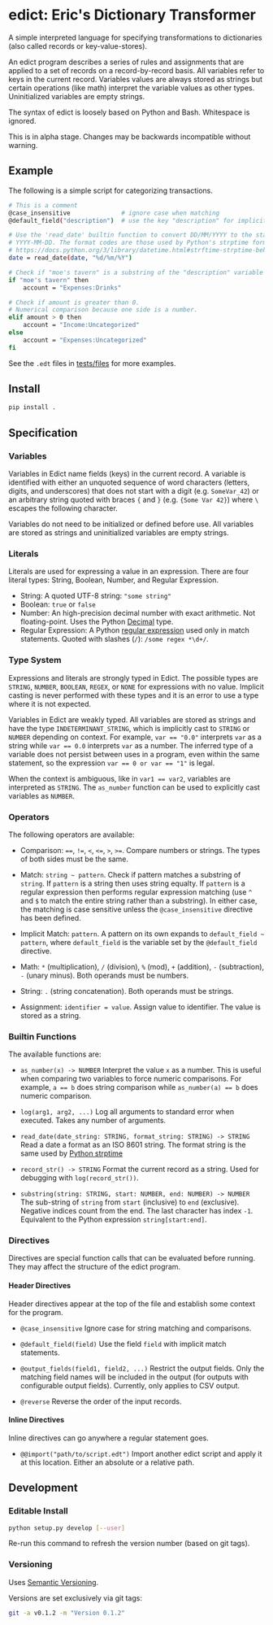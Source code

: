 # edict: Eric's Dictionary Transformer
A simple interpreted language for specifying transformations to dictionaries
(also called records or key-value-stores).

An edict program describes a series of rules and assignments that are applied to
a set of records on a record-by-record basis.
All variables refer to keys in the current record.
Variables values are always stored as strings but certain operations
(like math) interpret the variable values as other types.
Uninitialized variables are empty strings.

The syntax of edict is loosely based on Python and Bash. Whitespace is ignored.

This is in alpha stage. Changes may be backwards incompatible without warning.

## Example
The following is a simple script for categorizing transactions.
```sh
# This is a comment
@case_insensitive              # ignore case when matching
@default_field("description")  # use the key "description" for implicit matches

# Use the 'read_date' builtin function to convert DD/MM/YYYY to the standard
# YYYY-MM-DD. The format codes are those used by Python's strptime format
# https://docs.python.org/3/library/datetime.html#strftime-strptime-behavior
date = read_date(date, "%d/%m/%Y")

# Check if "moe's tavern" is a substring of the "description" variable
if "moe's tavern" then
    account = "Expenses:Drinks"

# Check if amount is greater than 0.
# Numerical comparison because one side is a number.
elif amount > 0 then
    account = "Income:Uncategorized"
else
    account = "Expenses:Uncategorized"
fi
```

See the `.edt` files in [tests/files](tests/files) for more examples.

## Install
```sh
pip install .
```

## Specification

### Variables
Variables in Edict name fields (keys) in the current record.
A variable is identified with either an unquoted sequence of word characters
(letters, digits, and underscores) that does not start with a digit
(e.g. `SomeVar_42`) or an arbitrary string quoted with braces `{` and `}` (e.g.
`{Some Var 42}`) where `\` escapes the following character.

Variables do not need to be initialized or defined before use.
All variables are stored as strings and uninitialized variables are empty
strings.

### Literals
Literals are used for expressing a value in an expression.
There are four literal types: String, Boolean, Number, and Regular Expression.

* String: A quoted UTF-8 string: `"some string"`
* Boolean: `true` or `false`
* Number: An high-precision decimal number with exact arithmetic.
          Not floating-point. Uses the Python [Decimal][decimal] type.
* Regular Expression: A Python [regular expression][regex]
          used only in match statements. Quoted with slashes (`/`):
          `/some regex *\d+/`.

[decimal]: https://docs.python.org/3/library/decimal.html
[regex]: https://docs.python.org/3/library/re.html#regular-expression-syntax

### Type System
Expressions and literals are strongly typed in Edict.
The possible types are `STRING`, `NUMBER`, `BOOLEAN`, `REGEX`, or `NONE` for
expressions with no value.
Implicit casting is never performed with these types and it is an error to use
a type where it is not expected.

Variables in Edict are weakly typed. All variables are stored as strings and
have the type `INDETERMINANT_STRING`, which is implicitly cast to `STRING` or
`NUMBER` depending on context. For example, `var == "0.0"` interprets `var`
as a string while `var == 0.0` interprets `var` as a number.
The inferred type of a variable does not persist between uses in a program, even
within the same statement, so the expression `var == 0 or var == "1"` is legal.

When the context is ambiguous, like in `var1 == var2`, variables are interpreted
as `STRING`. The `as_number` function can be used to explicitly cast variables
as `NUMBER`.

### Operators
The following operators are available:

* Comparison: `==`, `!=`, `<`, `<=`, `>`, `>=`. Compare numbers or strings.
    The types of both sides must be the same.

* Match: `string ~ pattern`. Check if pattern matches a substring of `string`.
    If `pattern` is a string then uses string equalty.
    If `pattern` is a regular expression then performs regular expression
    matching (use `^` and `$` to match the entire string rather than
    a substring).
    In either case, the matching is case sensitive unless the
    `@case_insensitive` directive has been defined.

* Implicit Match: `pattern`. A pattern on its own expands to
    `default_field ~ pattern`, where `default_field` is the variable
    set by the `@default_field` directive.

* Math: `*` (multiplication), `/` (division), `%` (mod), `+` (addition),
    `-` (subtraction), `-` (unary minus). Both operands must be numbers.

* String: `.` (string concatenation). Both operands must be strings.

* Assignment: `identifier = value`. Assign value to identifier. The value is
  stored as a string.


### Builtin Functions
The available functions are:

* `as_number(x) -> NUMBER`
   Interpret the value `x` as a number.
   This is useful when comparing two variables to force numeric comparisons.
   For example, `a == b` does string comparison while `as_number(a) == b`
   does numeric comparison.

* `log(arg1, arg2, ...)`
   Log all arguments to standard error when executed.
   Takes any number of arguments.

* `read_date(date_string: STRING, format_string: STRING) -> STRING`
   Read a date a format as an ISO 8601 string.
   The format string is the same used by [Python strptime][spt]

* `record_str() -> STRING`
   Format the current record as a string.
   Used for debugging with `log(record_str())`.

* `substring(string: STRING, start: NUMBER, end: NUMBER) -> NUMBER`
   The sub-string of `string` from `start` (inclusive) to `end` (exclusive).
   Negative indices count from the end. The last character has index `-1`.
   Equivalent to the Python expression `string[start:end]`.

[spt]: https://docs.python.org/3/library/datetime.html#strftime-strptime-behavior

### Directives
Directives are special function calls that can be evaluated before running.
They may affect the structure of the edict program.

#### Header Directives
Header directives appear at the top of the file and establish some context for
the program.

* `@case_insensitive`
  Ignore case for string matching and comparisons.

* `@default_field(field)`
   Use the field `field` with implicit match statements.

* `@output_fields(field1, field2, ...)`
   Restrict the output fields. Only the matching field names will be included
   in the output (for outputs with configurable output fields).
   Currently, only applies to CSV output.

* `@reverse`
   Reverse the order of the input records.

#### Inline Directives
Inline directives can go anywhere a regular statement goes.

* `@@import("path/to/script.edt")`
   Import another edict script and apply it at this location.
   Either an absolute or a relative path.


## Development
### Editable Install
```sh
python setup.py develop [--user]
```
Re-run this command to refresh the version number (based on git tags).

### Versioning
Uses [Semantic Versioning](https://semver.org/).

Versions are set exclusively via git tags:
```sh
git -a v0.1.2 -m "Version 0.1.2"
```
